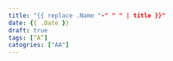 ```yaml
---
title: "{{ replace .Name "-" " " | title }}"
date: {{ .Date }}
draft: true
tags: [“A”]
catogries: ["AA"]
---
```


